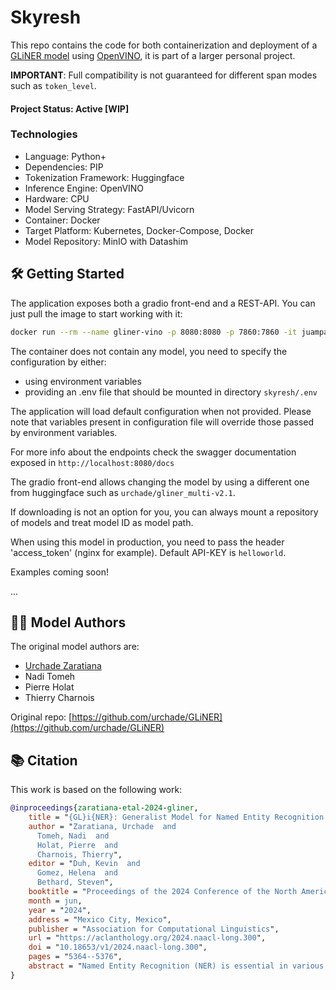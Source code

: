 # Skyresh

This repo contains the code for both containerization and deployment of a [GLiNER model](https://github.com/urchade/GLiNER) using [OpenVINO](https://docs.openvino.ai/), it is part of a larger personal project. 

**IMPORTANT**: Full compatibility is not guaranteed for different span modes such as `token_level`.


#### Project Status: Active [WIP]

### Technologies
* Language: Python+
* Dependencies: PIP
* Tokenization Framework: Huggingface
* Inference Engine: OpenVINO
* Hardware: CPU
* Model Serving Strategy: FastAPI/Uvicorn
* Container: Docker
* Target Platform: Kubernetes, Docker-Compose, Docker
* Model Repository: MinIO with Datashim

## 🛠 Getting Started

The application exposes both a gradio front-end and a REST-API. You can just pull the image to start working with it:

```bash
docker run --rm --name gliner-vino -p 8080:8080 -p 7860:7860 -it juampahc/skyresh:latest
```

The container does not contain any model, you need to specify the configuration by either:

- using environment variables
- providing an .env file that should be mounted in directory `skyresh/.env`

The application will load default configuration when not provided. Please note that variables present in configuration file will override those passed by environment variables.

For more info about the endpoints check the swagger documentation exposed in `http://localhost:8080/docs`

The gradio front-end allows changing the model by using a different one from huggingface such as `urchade/gliner_multi-v2.1`.

If downloading is not an option for you, you can always mount a repository of models and treat model ID  as model path.

When using this model in production, you need to pass the header 'access_token' (nginx for example). Default API-KEY is `helloworld`.

Examples coming soon!

...


## 👨‍💻 Model Authors
The original model authors are:
* [Urchade Zaratiana](https://huggingface.co/urchade)
* Nadi Tomeh
* Pierre Holat
* Thierry Charnois

Original repo: [https://github.com/urchade/GLiNER](https://github.com/urchade/GLiNER)

## 📚 Citation

This work is based on the following work:

```bibtex
@inproceedings{zaratiana-etal-2024-gliner,
    title = "{GL}i{NER}: Generalist Model for Named Entity Recognition using Bidirectional Transformer",
    author = "Zaratiana, Urchade  and
      Tomeh, Nadi  and
      Holat, Pierre  and
      Charnois, Thierry",
    editor = "Duh, Kevin  and
      Gomez, Helena  and
      Bethard, Steven",
    booktitle = "Proceedings of the 2024 Conference of the North American Chapter of the Association for Computational Linguistics: Human Language Technologies (Volume 1: Long Papers)",
    month = jun,
    year = "2024",
    address = "Mexico City, Mexico",
    publisher = "Association for Computational Linguistics",
    url = "https://aclanthology.org/2024.naacl-long.300",
    doi = "10.18653/v1/2024.naacl-long.300",
    pages = "5364--5376",
    abstract = "Named Entity Recognition (NER) is essential in various Natural Language Processing (NLP) applications. Traditional NER models are effective but limited to a set of predefined entity types. In contrast, Large Language Models (LLMs) can extract arbitrary entities through natural language instructions, offering greater flexibility. However, their size and cost, particularly for those accessed via APIs like ChatGPT, make them impractical in resource-limited scenarios. In this paper, we introduce a compact NER model trained to identify any type of entity. Leveraging a bidirectional transformer encoder, our model, GLiNER, facilitates parallel entity extraction, an advantage over the slow sequential token generation of LLMs. Through comprehensive testing, GLiNER demonstrate strong performance, outperforming both ChatGPT and fine-tuned LLMs in zero-shot evaluations on various NER benchmarks.",
}
```

